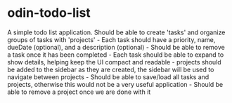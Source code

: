 # odin-todo-list

A simple todo list application.  Should be able to create 'tasks' and organize groups of tasks with 'projects'
    - Each task should have a priority, name, dueDate (optional), and a description (optional)
    - Should be able to remove a task once it has been completed
    - Each task should be able to expand to show details, helping keep the UI compact and readable
    - projects should be added to the sidebar as they are created, the sidebar will be used to navigate between projects
    - Should be able to save/load all tasks and projects, otherwise this would not be a very useful application
    - Should be able to remove a project once we are done with it